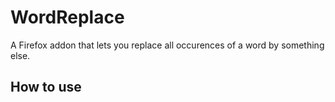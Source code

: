 # WordReplace

A Firefox addon that lets you replace all occurences of a word by something else.

## How to use

